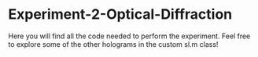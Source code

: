 # Experiment-2-Optical-Diffraction

Here you will find all the code needed to perform the experiment. Feel free to explore some of the other holograms in the custom sl.m class!
